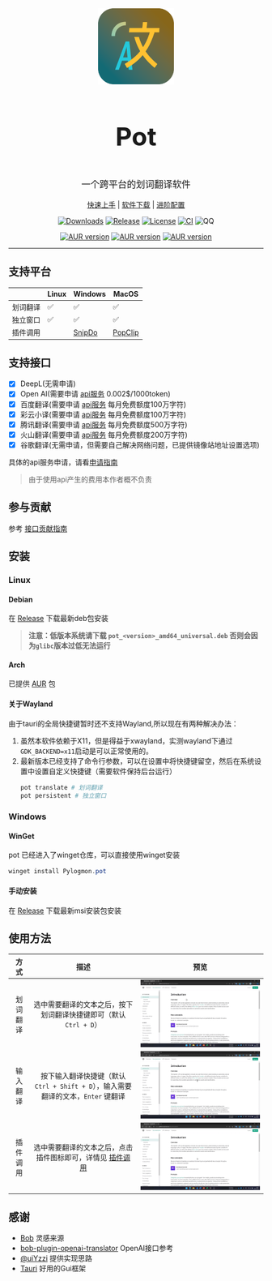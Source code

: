 <div align="center">
    <img width="150" height="150" alt="Logo" src="public/icon.png"/>
    <h3 align="center" style="font-size:50px"><b>Pot</b></h3>
    <p align="center" style="font-size:18px">一个跨平台的划词翻译软件</p>
    <a href="https://pot.pylogmon.cn/guide/">快速上手</a> |
    <a href="https://github.com/Pylogmon/pot/releases">软件下载</a> |
    <a href="https://pot.pylogmon.cn/guide/config.html">进阶配置</a>
    
</div>
<div align="center">

[![Downloads](https://img.shields.io/github/downloads/Pylogmon/pot/total?color=blue)](https://github.com/Pylogmon/pot/releases)
[![Release](https://img.shields.io/github/v/release/Pylogmon/pot)](https://github.com/Pylogmon/pot/releases)
[![License](https://img.shields.io/github/license/Pylogmon/pot)](https://github.com/Pylogmon/pot/blob/main/LICENSE)
[![CI](https://github.com/Pylogmon/pot/actions/workflows/package.yml/badge.svg)](https://github.com/Pylogmon/pot/actions/workflows/package.yml)
![QQ](https://img.shields.io/badge/QQ%E4%BA%A4%E6%B5%81%E7%BE%A4-767701966-blue?style=flat&logo=tencentqq)

[![AUR version](https://img.shields.io/aur/version/pot-translation?label=pot-translation&logo=archlinux)](https://aur.archlinux.org/packages/pot-translation)
[![AUR version](https://img.shields.io/aur/version/pot-translation-bin?label=pot-translation-bin&logo=archlinux)](https://aur.archlinux.org/packages/pot-translation-bin)
[![AUR version](https://img.shields.io/aur/version/pot-translation-git?label=pot-translation-git&logo=archlinux)](https://aur.archlinux.org/packages/pot-translation-git)

</div>
<hr/>

## 支持平台

|   |Linux|Windows|MacOS|
| - |-----|-------|-----|
|划词翻译|✅|✅|✅|
|独立窗口|✅|✅|✅|
|插件调用| |[SnipDo](https://pot.pylogmon.cn/guide/config.html#snipdo-windows)|[PopClip](https://pot.pylogmon.cn/guide/config.html#popclip-macos)|

## 支持接口
- [x] DeepL(无需申请)
- [x] Open AI(需要申请 [api服务](https://pot.pylogmon.cn/guide/api/) 0.002$/1000token)
- [x] 百度翻译(需要申请 [api服务](https://pot.pylogmon.cn/guide/api/) 每月免费额度100万字符)
- [x] 彩云小译(需要申请 [api服务](https://pot.pylogmon.cn/guide/api/) 每月免费额度100万字符)
- [x] 腾讯翻译(需要申请 [api服务](https://pot.pylogmon.cn/guide/api/) 每月免费额度500万字符)
- [x] 火山翻译(需要申请 [api服务](https://pot.pylogmon.cn/guide/api/) 每月免费额度200万字符)
- [x] 谷歌翻译(无需申请，但需要自己解决网络问题，已提供镜像站地址设置选项)

具体的api服务申请，请看[申请指南](https://pot.pylogmon.cn/guide/api/)
> 由于使用api产生的费用本作者概不负责
## 参与贡献
参考 [接口贡献指南](./CONTRIBUTING.md)

## 安装
### Linux
#### Debian
在 [Release](https://github.com/Pylogmon/pot/releases) 下载最新deb包安装

> **注意：低版本系统请下载 `pot_<version>_amd64_universal.deb` 否则会因为`glibc`版本过低无法运行**

#### Arch
已提供 [AUR](https://aur.archlinux.org/packages?O=0&K=pot-translation) 包

#### 关于Wayland
由于tauri的全局快捷键暂时还不支持Wayland,所以现在有两种解决办法：
1. 虽然本软件依赖于X11，但是得益于xwayland，实测wayland下通过`GDK_BACKEND=x11`启动是可以正常使用的。
2. 最新版本已经支持了命令行参数，可以在设置中将快捷键留空，然后在系统设置中设置自定义快捷键（需要软件保持后台运行）
    ```bash
    pot translate # 划词翻译
    pot persistent # 独立窗口
    ```

### Windows
#### WinGet
pot 已经进入了winget仓库，可以直接使用winget安装
```powershell
winget install Pylogmon.pot
```
#### 手动安装
在 [Release](https://github.com/Pylogmon/pot/releases) 下载最新msi安装包安装

## 使用方法
| 方式 | 描述 | 预览 |
| :---: | :---: | :---: |
| 划词翻译 | 选中需要翻译的文本之后，按下划词翻译快捷键即可（默认 `Ctrl + D`） | ![划词翻译](asset/example1.gif) |
| 输入翻译| 按下输入翻译快捷键（默认 `Ctrl + Shift + D`），输入需要翻译的文本，`Enter` 键翻译 | ![输入翻译](asset/example2.gif) |
| 插件调用 | 选中需要翻译的文本之后，点击插件图标即可，详情见 [插件调用](https://pot.pylogmon.cn/guide/config.html#%E6%8F%92%E4%BB%B6%E8%B0%83%E7%94%A8) | ![插件翻译](asset/example3.gif) |

## 感谢

- [Bob](https://github.com/ripperhe/Bob) 灵感来源
- [bob-plugin-openai-translator](https://github.com/yetone/bob-plugin-openai-translator) OpenAI接口参考
- [@uiYzzi](https://github.com/uiYzzi) 提供实现思路
- [Tauri](https://github.com/tauri-apps/tauri) 好用的Gui框架